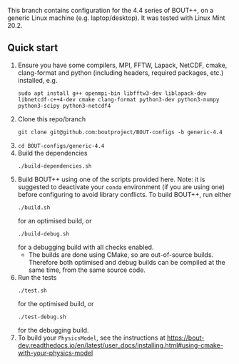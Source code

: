This branch contains configuration for the 4.4 series of BOUT++, on a generic
Linux machine (e.g. laptop/desktop). It was tested with Linux Mint 20.2.

Quick start
-----------

1. Ensure you have some compilers, MPI, FFTW, Lapack, NetCDF, cmake,
   clang-format and python (including headers, required packages, etc.)
   installed, e.g.
    ```
    sudo apt install g++ openmpi-bin libfftw3-dev liblapack-dev libnetcdf-c++4-dev cmake clang-format python3-dev python3-numpy python3-scipy python3-netcdf4
    ```
2. Clone this repo/branch
    ```
    git clone git@github.com:boutproject/BOUT-configs -b generic-4.4
    ```
3. `cd BOUT-configs/generic-4.4`
4. Build the dependencies
    ```
    ./build-dependencies.sh
    ```
5. Build BOUT++ using one of the scripts provided here. Note: it is suggested
    to deactivate your `conda` environment (if you are using one) before
    configuring to avoid library conflicts. To build BOUT++, run either
    ```
    ./build.sh
    ```
    for an optimised build, or
    ```
    ./build-debug.sh
    ```
    for a debugging build with all checks enabled.
      * The builds are done using CMake, so are out-of-source builds. Therefore
        both optimised and debug builds can be compiled at the same time, from
        the same source code.
6. Run the tests
    ```
    ./test.sh
    ```
    for the optimised build, or
    ```
    ./test-debug.sh
    ```
    for the debugging build.
7. To build your `PhysicsModel`, see the instructions at
   https://bout-dev.readthedocs.io/en/latest/user_docs/installing.html#using-cmake-with-your-physics-model
